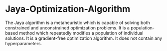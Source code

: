 # Jaya-Optimization-Algorithm
The Jaya algorithm is a metaheuristic which is capable of solving both constrained and unconstrained optimization problems. It is a population-based method which repeatedly modifies a population of individual solutions. It is a gradient-free optimization algorithm. It does not contain any hyperparameters.
